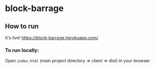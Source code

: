 # block-barrage

## How to run
It's live!
https://block-barrage.herokuapp.com/

### To run locally:
Open ```index.html``` (main project directory => client => dist) in your browser
